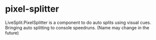 # pixel-splitter
LiveSplit.PixelSplitter is a component to do auto splits using visual cues. Bringing auto splitting to console speedruns. (Name may change in the future)
